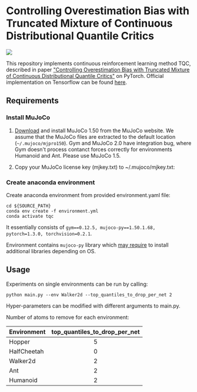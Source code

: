 # Controlling Overestimation Bias with Truncated Mixture of Continuous Distributional Quantile Critics

<img src="https://github.com/bayesgroup/bayesgroup.github.io/blob/master/tqc/assets/tqc/main_exps_pytorch.svg">

This repository implements continuous reinforcement learning method TQC, described in paper ["Controlling Overestimation Bias with Truncated Mixture of Continuous Distributional Quantile Critics"](https://arxiv.org/abs/2005.04269) on PyTorch.
Official implementation on Tensorflow can be found [here](https://github.com/bayesgroup/tqc).

## Requirements

### Install MuJoCo

1. [Download](https://www.roboti.us/index.html) and install MuJoCo 1.50 from the MuJoCo website. We assume that the MuJoCo files are extracted to the default location (`~/.mujoco/mjpro150`). Gym and MuJoCo 2.0 have integration bug, where Gym doesn't process contanct forces correctly for environments Humanoid and Ant.
Please use MuJoCo 1.5.

2. Copy your MuJoCo license key (mjkey.txt) to ~/.mujoco/mjkey.txt:

### Create anaconda environment

Create anaconda environment from provided environment.yaml file:

```
cd ${SOURCE_PATH}
conda env create -f environment.yml 
conda activate tqc
```

It essentially consists of ```gym==0.12.5, mujoco-py==1.50.1.68, pytorch=1.3.0, torchvision=0.2.1```.

Environment contains ```mujoco-py``` library which [may require](https://github.com/openai/mujoco-py) to install additional libraries depending on OS.

## Usage
Experiments on single environments can be run by calling:

```
python main.py --env Walker2d --top_quantiles_to_drop_per_net 2
```

Hyper-parameters can be modified with different arguments to main.py.

Number of atoms to remove for each environment:
    
| Environment        | top_quantiles_to_drop_per_net  |
| ------------- |:-------------:|
| Hopper           | 5 |
| HalfCheetah      | 0 |
| Walker2d         | 2 |
| Ant              | 2 |
| Humanoid         | 2 |

